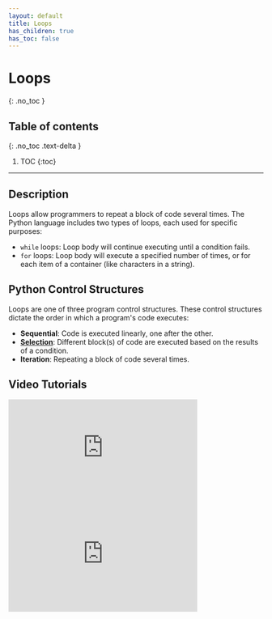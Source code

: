 ```yaml
---
layout: default
title: Loops
has_children: true
has_toc: false
---
```

# Loops
{: .no_toc }
## Table of contents
{: .no_toc .text-delta }

1. TOC
{:toc}

---
## Description
Loops allow programmers to repeat a block of code several times. The Python language includes two types of loops, each used for specific purposes:
- `while` loops: Loop body will continue executing until a condition fails.
- `for` loops:  Loop body will execute a specified number of times, or for each item of a container (like characters in a string). 

## Python Control Structures
Loops are one of three program control structures. These control structures dictate the order in which a program's code executes:
- **Sequential**: Code is executed linearly, one after the other.
- [**Selection**](../conditionals/): Different block(s) of code are executed based on the results of a condition.
- **Iteration**: Repeating a block of code several times.

## Video Tutorials

<iframe width="373" height="210" src="https://www.youtube.com/embed/eSYeHlwDCNA" frameborder="0" allow="accelerometer; autoplay; clipboard-write; encrypted-media; gyroscope; picture-in-picture" allowfullscreen></iframe>

<iframe width="373" height="210" src="https://www.youtube.com/embed/LrOAl8vUFHY" frameborder="0" allow="accelerometer; autoplay; clipboard-write; encrypted-media; gyroscope; picture-in-picture" allowfullscreen></iframe>
